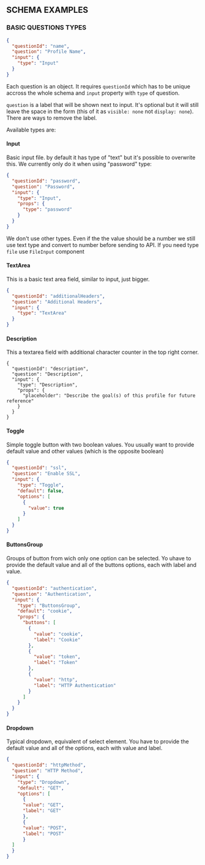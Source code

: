 ## SCHEMA EXAMPLES

### BASIC QUESTIONS TYPES

```json
{
  "questionId": "name",
  "question": "Profile Name",
  "input": {
    "type": "Input"
  }
}
```

Each question is an object. It requires `questionId` which has to be unique accross the whole schema and `input` property with `type` of question.

`question` is a label that will be shown next to input. It's optional but it will still leave the space in the form (this of it as `visible: none` not `display: none`). 
There are ways to remove the label.

Available types are:
#### Input
Basic input file. by default it has type of "text" but it's possible to overwrite this. We currently only do it when using "password" type:
```json
{
  "questionId": "password",
  "question": "Password",
  "input": {
    "type": "Input",
    "props": {
      "type": "password"
    }
  }
}
```
We don't use other types. Even if the the value should be a number we still use text type and convert to number before sending to API.
If you need type `file` use `FileInput` component

#### TextArea
This is a basic text area field, similar to input, just bigger.
```json
{
  "questionId": "additionalHeaders",
  "question": "Additional Headers",
  "input": {
    "type": "TextArea"
  }
}
```
#### Description
This a textarea field with additional character counter in the top right corner.
```
{
  "questionId": "description",
  "question": "Description",
  "input": {
    "type": "Description",
    "props": {
      "placeholder": "Describe the goal(s) of this profile for future reference"
    }
  }
}
````
#### Toggle
Simple toggle button with two boolean values. You usually want to provide default value and other values (which is the opposite boolean)
```json
{
  "questionId": "ssl",
  "question": "Enable SSL",
  "input": {
    "type": "Toggle",
    "default": false,
    "options": [
      {
        "value": true
      }
    ]
  }
}
```
#### ButtonsGroup
Groups of button from wich only one option can be selected. Yo uhave to provide the default value and all of the buttons options, each with label and value.
```json
{
  "questionId": "authentication",
  "question": "Authentication",
  "input": {
    "type": "ButtonsGroup",
    "default": "cookie",
    "props": {
      "buttons": [
        {
          "value": "cookie",
          "label": "Cookie"
        },
        {
          "value": "token",
          "label": "Token"
        },
        {
          "value": "http",
          "label": "HTTP Authentication"
        }
      ]
    }
  }
}
```
#### Dropdown
Typical dropdown, equivalent of select element. You have to provide the default value and all of the options, each with value and label.
```json
{
  "questionId": "httpMethod",
  "question": "HTTP Method",
  "input": {
    "type": "Dropdown",
    "default": "GET",
    "options": [
      {
      "value": "GET",
      "label": "GET"
      },
      {
      "value": "POST",
      "label": "POST"
      }
  ]
  }
}
```
